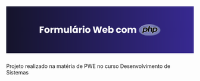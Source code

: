  <h1 align='center'><img src='formulario-loja/img/download.png'></img></h1>


Projeto realizado na matéria de PWE no curso Desenvolvimento de Sistemas
